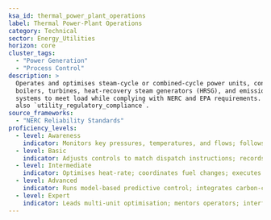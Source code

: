 ```yaml
---
ksa_id: thermal_power_plant_operations
label: Thermal Power-Plant Operations
category: Technical
sector: Energy_Utilities
horizon: core
cluster_tags:
  - "Power Generation"
  - "Process Control"
description: >
  Operates and optimises steam-cycle or combined-cycle power units, controlling
  boilers, turbines, heat-recovery steam generators (HRSG), and emissions
  systems to meet load while complying with NERC and EPA requirements.  See
  also `utility_regulatory_compliance`.
source_frameworks:
  - "NERC Reliability Standards"
proficiency_levels:
  - level: Awareness
    indicator: Monitors key pressures, temperatures, and flows; follows start-up checklists.
  - level: Basic
    indicator: Adjusts controls to match dispatch instructions; records operational data.
  - level: Intermediate
    indicator: Optimises heat-rate; coordinates fuel changes; executes NOx-control procedures.
  - level: Advanced
    indicator: Runs model-based predictive control; integrates carbon-capture skid performance.
  - level: Expert
    indicator: Leads multi-unit optimisation; mentors operators; interfaces with grid operators on real-time reliability concerns.
---
```

